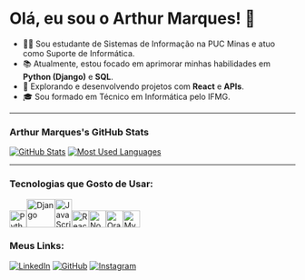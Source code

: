 # Olá, eu sou o Arthur Marques! 👋

* 👨‍💻 Sou estudante de Sistemas de Informação na PUC Minas e atuo como Suporte de Informática.
* 📚 Atualmente, estou focado em aprimorar minhas habilidades em **Python (Django)** e **SQL**.
* 🚀 Explorando e desenvolvendo projetos com **React** e **APIs**.
* 🎓 Sou formado em Técnico em Informática pelo IFMG.

---

### Arthur Marques's GitHub Stats

[![GitHub Stats](https://github-readme-stats.vercel.app/api?username=marquesht&show_icons=true&theme=dark&include_all_commits=true&count_private=true)](https://github.com/anuraghazra/github-readme-stats)
[![Most Used Languages](https://github-readme-stats.vercel.app/api/top-langs/?username=marquesht&layout=compact&theme=dark)](https://github.com/anuraghazra/github-readme-stats)

---

### Tecnologias que Gosto de Usar:

<img src="https://cdn.jsdelivr.net/gh/devicons/devicon/icons/python/python-original.svg" alt="Python" width="30" height="30"/><img src="https://cdn.jsdelivr.net/gh/devicons/devicon/icons/django/django-plain.svg" alt="Django" width="50" height="50"/><img src="https://cdn.jsdelivr.net/gh/devicons/devicon/icons/javascript/javascript-original.svg" alt="JavaScript" width="30" height="50"/><img src="https://cdn.jsdelivr.net/gh/devicons/devicon/icons/react/react-original.svg" alt="React" width="30" height="30"/><img src="https://cdn.jsdelivr.net/gh/devicons/devicon/icons/nodejs/nodejs-original.svg" alt="Node.js" width="30" height="30"/><img src="https://cdn.jsdelivr.net/gh/devicons/devicon/icons/oracle/oracle-original.svg" alt="Oracle" width="30" height="30"/><img src="https://cdn.jsdelivr.net/gh/devicons/devicon/icons/mysql/mysql-original.svg" alt="MySQL" width="30" height="30"/> 

### Meus Links:

[![LinkedIn](https://img.shields.io/badge/LINKEDIN-0077B5?style=for-the-badge&logo=linkedin&logoColor=white)](https://www.linkedin.com/in/arthur-marques-b984162a9/)
[![GitHub](https://img.shields.io/badge/GITHUB-181717?style=for-the-badge&logo=github&logoColor=white)](https://github.com/marquesht)
[![Instagram](https://img.shields.io/badge/INSTAGRAM-E4405F?style=for-the-badge&logo=instagram&logoColor=white)](https://instagram.com/marques.ht)

